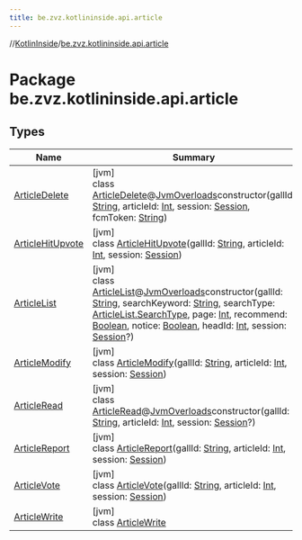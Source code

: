 ```yaml
---
title: be.zvz.kotlininside.api.article
---
```

//[KotlinInside](../../index.html)/[be.zvz.kotlininside.api.article](index.html)



# Package be.zvz.kotlininside.api.article



## Types


| Name | Summary |
|---|---|
| [ArticleDelete](-article-delete/index.html) | [jvm]<br>class [ArticleDelete](-article-delete/index.html)@[JvmOverloads](https://kotlinlang.org/api/latest/jvm/stdlib/kotlin.jvm/-jvm-overloads/index.html)constructor(gallId: [String](https://kotlinlang.org/api/latest/jvm/stdlib/kotlin/-string/index.html), articleId: [Int](https://kotlinlang.org/api/latest/jvm/stdlib/kotlin/-int/index.html), session: [Session](../be.zvz.kotlininside.session/-session/index.html), fcmToken: [String](https://kotlinlang.org/api/latest/jvm/stdlib/kotlin/-string/index.html)) |
| [ArticleHitUpvote](-article-hit-upvote/index.html) | [jvm]<br>class [ArticleHitUpvote](-article-hit-upvote/index.html)(gallId: [String](https://kotlinlang.org/api/latest/jvm/stdlib/kotlin/-string/index.html), articleId: [Int](https://kotlinlang.org/api/latest/jvm/stdlib/kotlin/-int/index.html), session: [Session](../be.zvz.kotlininside.session/-session/index.html)) |
| [ArticleList](-article-list/index.html) | [jvm]<br>class [ArticleList](-article-list/index.html)@[JvmOverloads](https://kotlinlang.org/api/latest/jvm/stdlib/kotlin.jvm/-jvm-overloads/index.html)constructor(gallId: [String](https://kotlinlang.org/api/latest/jvm/stdlib/kotlin/-string/index.html), searchKeyword: [String](https://kotlinlang.org/api/latest/jvm/stdlib/kotlin/-string/index.html), searchType: [ArticleList.SearchType](-article-list/-search-type/index.html), page: [Int](https://kotlinlang.org/api/latest/jvm/stdlib/kotlin/-int/index.html), recommend: [Boolean](https://kotlinlang.org/api/latest/jvm/stdlib/kotlin/-boolean/index.html), notice: [Boolean](https://kotlinlang.org/api/latest/jvm/stdlib/kotlin/-boolean/index.html), headId: [Int](https://kotlinlang.org/api/latest/jvm/stdlib/kotlin/-int/index.html), session: [Session](../be.zvz.kotlininside.session/-session/index.html)?) |
| [ArticleModify](-article-modify/index.html) | [jvm]<br>class [ArticleModify](-article-modify/index.html)(gallId: [String](https://kotlinlang.org/api/latest/jvm/stdlib/kotlin/-string/index.html), articleId: [Int](https://kotlinlang.org/api/latest/jvm/stdlib/kotlin/-int/index.html), session: [Session](../be.zvz.kotlininside.session/-session/index.html)) |
| [ArticleRead](-article-read/index.html) | [jvm]<br>class [ArticleRead](-article-read/index.html)@[JvmOverloads](https://kotlinlang.org/api/latest/jvm/stdlib/kotlin.jvm/-jvm-overloads/index.html)constructor(gallId: [String](https://kotlinlang.org/api/latest/jvm/stdlib/kotlin/-string/index.html), articleId: [Int](https://kotlinlang.org/api/latest/jvm/stdlib/kotlin/-int/index.html), session: [Session](../be.zvz.kotlininside.session/-session/index.html)?) |
| [ArticleReport](-article-report/index.html) | [jvm]<br>class [ArticleReport](-article-report/index.html)(gallId: [String](https://kotlinlang.org/api/latest/jvm/stdlib/kotlin/-string/index.html), articleId: [Int](https://kotlinlang.org/api/latest/jvm/stdlib/kotlin/-int/index.html), session: [Session](../be.zvz.kotlininside.session/-session/index.html)) |
| [ArticleVote](-article-vote/index.html) | [jvm]<br>class [ArticleVote](-article-vote/index.html)(gallId: [String](https://kotlinlang.org/api/latest/jvm/stdlib/kotlin/-string/index.html), articleId: [Int](https://kotlinlang.org/api/latest/jvm/stdlib/kotlin/-int/index.html), session: [Session](../be.zvz.kotlininside.session/-session/index.html)) |
| [ArticleWrite](-article-write/index.html) | [jvm]<br>class [ArticleWrite](-article-write/index.html) |

